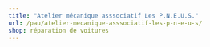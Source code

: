 ```yaml
---
title: "Atelier mécanique asssociatif Les P.N.E.U.S."
url: /pau/atelier-mecanique-asssociatif-les-p-n-e-u-s/
shop: réparation de voitures
---
```

